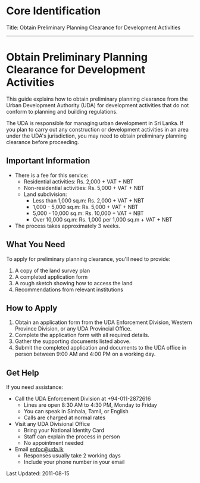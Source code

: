 # Core Identification
Title: Obtain Preliminary Planning Clearance for Development Activities

---
# Obtain Preliminary Planning Clearance for Development Activities

This guide explains how to obtain preliminary planning clearance from the Urban Development Authority (UDA) for development activities that do not conform to planning and building regulations.

The UDA is responsible for managing urban development in Sri Lanka. If you plan to carry out any construction or development activities in an area under the UDA's jurisdiction, you may need to obtain preliminary planning clearance before proceeding.

## Important Information

- There is a fee for this service:
    - Residential activities: Rs. 2,000 + VAT + NBT
    - Non-residential activities: Rs. 5,000 + VAT + NBT
    - Land subdivision:
        - Less than 1,000 sq.m: Rs. 2,000 + VAT + NBT
        - 1,000 - 5,000 sq.m: Rs. 5,000 + VAT + NBT 
        - 5,000 - 10,000 sq.m: Rs. 10,000 + VAT + NBT
        - Over 10,000 sq.m: Rs. 1,000 per 1,000 sq.m + VAT + NBT
- The process takes approximately 3 weeks.

## What You Need

To apply for preliminary planning clearance, you'll need to provide:

1. A copy of the land survey plan
2. A completed application form
3. A rough sketch showing how to access the land
4. Recommendations from relevant institutions

## How to Apply

1. Obtain an application form from the UDA Enforcement Division, Western Province Division, or any UDA Provincial Office.
2. Complete the application form with all required details.
3. Gather the supporting documents listed above.
4. Submit the completed application and documents to the UDA office in person between 9:00 AM and 4:00 PM on a working day.

## Get Help

If you need assistance:

- Call the UDA Enforcement Division at +94-011-2872616
    - Lines are open 8:30 AM to 4:30 PM, Monday to Friday
    - You can speak in Sinhala, Tamil, or English
    - Calls are charged at normal rates
- Visit any UDA Divisional Office
    - Bring your National Identity Card
    - Staff can explain the process in person
    - No appointment needed
- Email enfoc@uda.lk
    - Responses usually take 2 working days
    - Include your phone number in your email

Last Updated: 2011-08-15